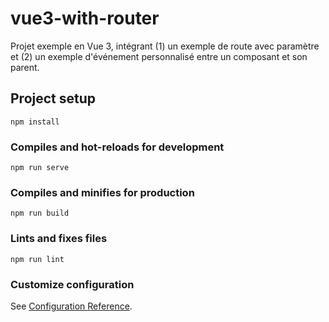# vue3-with-router

Projet exemple en Vue 3, intégrant (1) un exemple de route avec paramètre et 
(2) un exemple d'événement personnalisé entre un composant et son parent.

## Project setup
```
npm install
```

### Compiles and hot-reloads for development
```
npm run serve
```

### Compiles and minifies for production
```
npm run build
```

### Lints and fixes files
```
npm run lint
```

### Customize configuration
See [Configuration Reference](https://cli.vuejs.org/config/).
